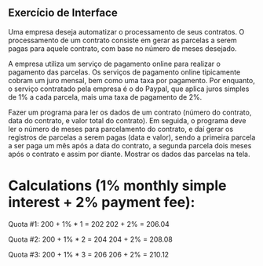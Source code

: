 ## Exercício de Interface

Uma empresa deseja automatizar o processamento de seus contratos. O processamento de
um contrato consiste em gerar as parcelas a serem pagas para aquele contrato, com base no
número de meses desejado.

A empresa utiliza um serviço de pagamento online para realizar o pagamento das parcelas.
Os serviços de pagamento online tipicamente cobram um juro mensal, bem como uma taxa
por pagamento. Por enquanto, o serviço contratado pela empresa é o do Paypal, que aplica
juros simples de 1% a cada parcela, mais uma taxa de pagamento de 2%.

Fazer um programa para ler os dados de um contrato (número do contrato, data do contrato,
e valor total do contrato). Em seguida, o programa deve ler o número de meses para
parcelamento do contrato, e daí gerar os registros de parcelas a serem pagas (data e valor),
sendo a primeira parcela a ser paga um mês após a data do contrato, a segunda parcela dois
meses após o contrato e assim por diante. Mostrar os dados das parcelas na tela.

# Calculations (1% monthly simple interest + 2% payment fee):
Quota #1: 
200 + 1% * 1 = 202 
202 + 2% = 206.04

Quota #2: 
200 + 1% * 2 = 204 
204 + 2% = 208.08

Quota #3: 
200 + 1% * 3 = 206 
206 + 2% = 210.12
